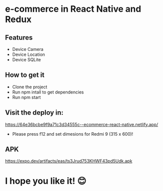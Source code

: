 # e-commerce in React Native and Redux

## Features

- Device Camera
- Device Location
- Device SQLite

## How to get it

- Clone the project
- Run npm intall to get dependencies
- Run npm start

## Visit the deploy in:

https://64e36bcbe9f9a71c3d34555c--ecommerce-react-native.netlify.app/

- Please press f12 and set dimesions for Redmi 9 (315 x 600)!

## APK

https://expo.dev/artifacts/eas/ts3Jrud753KHWF43pd5Udk.apk

# I hope you like it! :blush:

